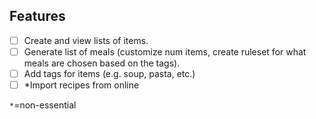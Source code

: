 ## Features

- [ ] Create and view lists of items.
- [ ] Generate list of meals (customize num items, create ruleset for what
        meals are chosen based on the tags).
- [ ] Add tags for items (e.g. soup, pasta, etc.)
- [ ] *Import recipes from online

`*`=non-essential

